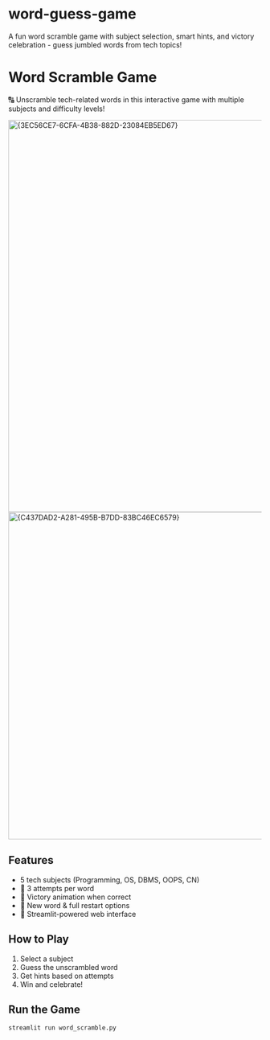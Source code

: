 # word-guess-game
A fun word scramble game with subject selection, smart hints, and victory celebration - guess jumbled words from tech topics!
# Word Scramble Game

🔠 Unscramble tech-related words in this interactive game with multiple subjects and difficulty levels!

<img width="1328" height="780" alt="{3EC56CE7-6CFA-4B38-882D-23084EB5ED67}" src="https://github.com/user-attachments/assets/026dec92-ece1-4782-ac9e-8685220292c6" />

<img width="1188" height="651" alt="{C437DAD2-A281-495B-B7DD-83BC46EC6579}" src="https://github.com/user-attachments/assets/c62cb827-7bc4-4df6-9b3e-bce524154ff3" />

## Features
- 5 tech subjects (Programming, OS, DBMS, OOPS, CN)
- 🎯 3 attempts per word
- 🎉 Victory animation when correct
- 🔄 New word & full restart options
- 📱 Streamlit-powered web interface

## How to Play
1. Select a subject
2. Guess the unscrambled word
3. Get hints based on attempts
4. Win and celebrate!

## Run the Game
```bash
streamlit run word_scramble.py
